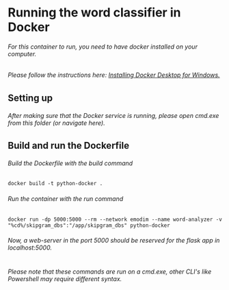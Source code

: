 # Running the word classifier in Docker
###### For this container to run, you need to have docker installed on your computer. 
###### Please follow the instructions here: [Installing Docker Desktop for Windows.](https://docs.docker.com/docker-for-windows/install/)

## Setting up
###### After making sure that the Docker service is running, please open cmd.exe from this folder (or navigate here).


## Build and run the Dockerfile

###### Build the Dockerfile with the build command
```
docker build -t python-docker .
```

###### Run the container with the run command
```
docker run -dp 5000:5000 --rm --network emodim --name word-analyzer -v "%cd%/skipgram_dbs":"/app/skipgram_dbs" python-docker
```
###### Now, a web-server in the port 5000 should be reserved for the flask app in localhost:5000.
#
###### Please note that these commands are run on a cmd.exe, other CLI's like Powershell may require different syntax.